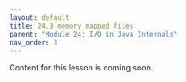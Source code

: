 ```yaml
---
layout: default
title: 24.3 memory mapped files
parent: "Module 24: I/O in Java Internals"
nav_order: 3
---
```


Content for this lesson is coming soon.
